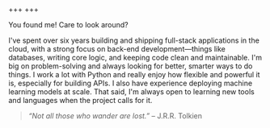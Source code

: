 +++
+++

<!-- # Welcome to my blog! -->

You found me! Care to look around?

I've spent over six years building and shipping full-stack applications in the cloud, with a strong focus on back-end development—things like databases, writing core logic, and keeping code clean and maintainable. I'm big on problem-solving and always looking for better, smarter ways to do things. I work a lot with Python and really enjoy how flexible and powerful it is, especially for building APIs. I also have experience deploying machine learning models at scale. That said, I'm always open to learning new tools and languages when the project calls for it.

> *“Not all those who wander are lost.”* – J.R.R. Tolkien
